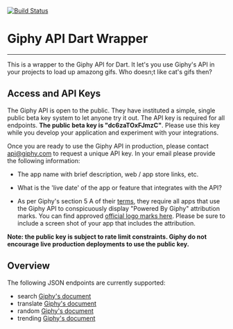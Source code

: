 [![Build Status](https://drone.io/github.com/mplacona/giphy/status.png)](https://drone.io/github.com/mplacona/giphy/latest)

# Giphy API Dart Wrapper
---

This is a wrapper to the Giphy API for Dart. It let's you use Giphy's API in your projects to load up amazong gifs. Who doesn;t like cat's gifs then?

## Access and API Keys

The Giphy API is open to the public. They have instituted a simple, single public beta key system to let anyone try it out. The API key is required for all endpoints. <b>The public beta key is "dc6zaTOxFJmzC"</b>.  Please use this key while you develop your application and experiment with your integrations.

Once you are ready to use the Giphy API in production, please contact [api@giphy.com](mailto:api@giphy.com) to request a unique API key. In your email please provide the following information:

- The app name with brief description, web / app store links, etc.

- What is the 'live date' of the app or feature that integrates with the API?

- As per Giphy's section 5 A of their [terms](http://giphy.com/terms), they require all apps that use the Giphy API to conspicuously display "Powered By Giphy" attribution marks. You can find approved [official logo marks here](http://giphymedia.s3.amazonaws.com/giphy-api-icons.zip). Please be sure to include a screen shot of your app that includes the attribution.

<b>Note: the public key is subject to rate limit constraints. Giphy do not encourage live production deployments to use the public key.</b>

## Overview

The following JSON endpoints are currently supported:

+ search [Giphy's document](https://github.com/giphy/GiphyAPI#search-endpoint)
+ translate [Giphy's document](https://github.com/giphy/GiphyAPI#translate-endpoint)
+ random [Giphy's document](https://github.com/giphy/GiphyAPI#random-endpoint)
+ trending [Giphy's document](https://github.com/giphy/GiphyAPI#trending-gifs-endpoint)
